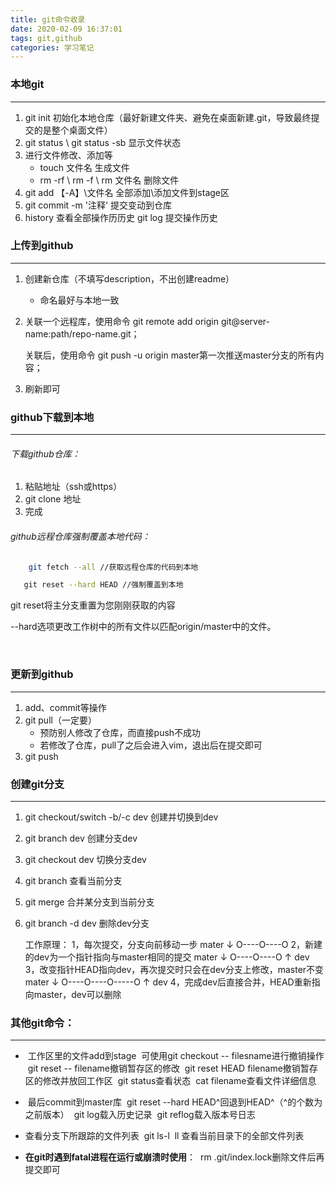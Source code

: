 ```yaml
---
title: git命令收录
date: 2020-02-09 16:37:01
tags: git,github
categories: 学习笔记
---
```


### 本地git

---

1. git init 初始化本地仓库（最好新建文件夹、避免在桌面新建.git，导致最终提交的是整个桌面文件）
2. git status \\  git status -sb 显示文件状态
3. 进行文件修改、添加等
   - touch 文件名 生成文件
   - rm -rf \\ rm -f \\ rm 文件名 删除文件
4. git add 【-A】\文件名 全部添加\添加文件到stage区 
5. git commit -m '注释' 提交变动到仓库 
6. history 查看全部操作历历史
   git log 提交操作历史



### 上传到github

---

1. 创建新仓库（不填写description，不出创建readme）

   - 命名最好与本地一致

2. 关联一个远程库，使用命令
   git remote add origin git@server-name:path/repo-name.git；

   关联后，使用命令
   git push -u origin master第一次推送master分支的所有内容；

3. 刷新即可





### github下载到本地 

---

###### 下载github仓库：

1. 粘贴地址（ssh或https）
2. git clone 地址
3. 完成

###### github远程仓库强制覆盖本地代码：

```bash
	git fetch --all //获取远程仓库的代码到本地

​	git reset --hard HEAD //强制覆盖到本地
```

git reset将主分支重置为您刚刚获取的内容

 --hard选项更改工作树中的所有文件以匹配origin/master中的文件。

​	



### 更新到github

---

1. add、commit等操作
2. git pull（一定要）
   - 预防别人修改了仓库，而直接push不成功
   - 若修改了仓库，pull了之后会进入vim，退出后在提交即可
3. git push





### 创建git分支

---

1. git checkout/switch -b/-c dev 创建并切换到dev

2. git branch dev 创建分支dev

3. git checkout dev 切换分支dev

4. git branch 查看当前分支

5. git merge 合并某分支到当前分支

6. git branch -d dev 删除dev分支

   工作原理：
   	1，每次提交，分支向前移动一步
   				mater
   				  ↓
   		O----O----O
   	2，新建的dev为一个指针指向与master相同的提交
   				mater
   				  ↓
   		O----O----O
   				  ↑
   				 dev
   	3，改变指针HEAD指向dev，再次提交时只会在dev分支上修改，master不变
   				mater
   				  ↓
   		O----O----O-----O
   						↑
   						dev
   	4，完成dev后直接合并，HEAD重新指向master，dev可以删除


### 其他git命令：

---

- ​	工作区里的文件add到stage
  ​		可使用git checkout -- filesname进行撤销操作
  ​		git reset -- filename撤销暂存区的修改
  ​		git reset HEAD filename撤销暂存区的修改并放回工作区
  ​		git status查看状态
  ​		cat filename查看文件详细信息

- ​	最后commit到master库
  ​		git reset --hard HEAD^回退到HEAD^（^的个数为之前版本）
  ​		git log载入历史记录
  ​		git reflog载入版本号日志
- 查看分支下所跟踪的文件列表
  ​		git ls-l
  ​		ll 查看当前目录下的全部文件列表
- **在git时遇到fatal进程在运行或崩溃时使用**：
  ​		rm .git/index.lock删除文件后再提交即可